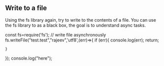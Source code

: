 ## Write to a file
Using the fs library again, try to write to the contents of a file.
You can use the fs library to as a black box, the goal is to understand async tasks.

const fs=require('fs');
// write file asynchronously
fs.writeFile("test.test","rajeev",'utf8',(err)=>{
    if (err){
        console.log(err);
        return;

    }
});
console.log("here");